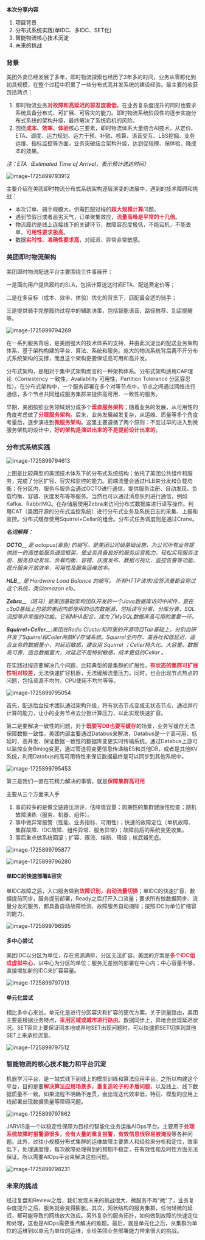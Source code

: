 **本次分享内容**

1. 项目背景
2. 分布式系统实践(单IDC、多IDC、SET化)
3. 智能物流核心技术沉淀
4. 未来的挑战

### <font style="color:rgb(42, 41, 53);background-color:rgb(253, 253, 253);">背景</font>
<font style="color:rgb(51, 51, 51);background-color:rgb(253, 253, 253);">美团外卖已经发展了多年，即时物流探索也经历了3年多的时间，业务从零孵化到初具规模，在整个过程中积累了一些分布式高并发系统的建设经验。最主要的收获包括两点：</font>

1. <font style="color:rgb(51, 51, 51);background-color:rgb(253, 253, 253);">即时物流业务</font>**<font style="color:#DF2A3F;background-color:rgb(253, 253, 253);">对故障和高延迟的容忍度极低</font>**<font style="color:rgb(51, 51, 51);background-color:rgb(253, 253, 253);">，在业务复杂度提升的同时也要求系统具备分布式、可扩展、可容灾的能力。即时物流系统阶段性的逐步实施分布式系统的架构升级，最终解决了系统宕机的风险。</font>
2. <font style="color:rgb(51, 51, 51);background-color:rgb(253, 253, 253);">围绕</font>**<font style="color:#DF2A3F;background-color:rgb(253, 253, 253);">成本、效率、体验</font>**<font style="color:rgb(51, 51, 51);background-color:rgb(253, 253, 253);">核心三要素，即时物流体系大量结合AI技术，从定价、ETA、调度、运力规划、运力干预、补贴、核算、语音交互、LBS挖掘、业务运维、指标监控等方面，业务突破结合架构升级，达到促规模、保体验、降成本的效果。</font>

_注：ETA（Estimated Time of Arrival，表示预计送达时间）_

![image-1725899793912](./assets/image-1725899793912.png)

<font style="color:rgb(51, 51, 51);background-color:rgb(253, 253, 253);">主要介绍在美团即时物流分布式系统架构逐层演变的进展中，遇到的技术障碍和挑战：</font>

+ <font style="color:rgb(51, 51, 51);background-color:rgb(253, 253, 253);">本次订单、骑手规模大，供需匹配过程的</font>**<font style="color:#DF2A3F;background-color:rgb(253, 253, 253);">超大规模计算</font>**<font style="color:rgb(51, 51, 51);background-color:rgb(253, 253, 253);">问题。</font>
+ <font style="color:rgb(51, 51, 51);background-color:rgb(253, 253, 253);">遇到节假日或者恶劣天气，订单聚集效应，</font>**<font style="color:#DF2A3F;background-color:rgb(253, 253, 253);">流量高峰是平常的十几倍</font>**<font style="color:rgb(51, 51, 51);background-color:rgb(253, 253, 253);">。</font>
+ <font style="color:rgb(51, 51, 51);background-color:rgb(253, 253, 253);">物流履约是线上连接线下的关键环节，故障容忍度极低，不能宕机，不能丢单，</font>**<font style="color:#DF2A3F;background-color:rgb(253, 253, 253);">可用性要求极高</font>**<font style="color:rgb(51, 51, 51);background-color:rgb(253, 253, 253);">。</font>
+ <font style="color:rgb(51, 51, 51);background-color:rgb(253, 253, 253);">数据</font>**<font style="color:#DF2A3F;background-color:rgb(253, 253, 253);">实时性、准确性要求高</font>**<font style="color:rgb(51, 51, 51);background-color:rgb(253, 253, 253);">，对延迟、异常非常敏感。</font>

### <font style="color:rgb(42, 41, 53);background-color:rgb(253, 253, 253);">美团即时物流架构</font>
<font style="color:rgb(51, 51, 51);background-color:rgb(253, 253, 253);">美团即时物流配送平台主要围绕三件事展开：</font>

<font style="color:rgb(51, 51, 51);background-color:rgb(253, 253, 253);">一是面向用户提供履约的SLA，包括计算送达时间ETA、配送费定价等；</font>

<font style="color:rgb(51, 51, 51);background-color:rgb(253, 253, 253);">二是在多目标（成本、效率、体验）优化的背景下，匹配最合适的骑手；</font>

<font style="color:rgb(51, 51, 51);background-color:rgb(253, 253, 253);">三是提供骑手完整履约过程中的辅助决策，包括智能语音、路径推荐、到店提醒等。</font>

![image-1725899794269](./assets/image-1725899794269.png)

<font style="color:rgb(51, 51, 51);background-color:rgb(253, 253, 253);">在一系列服务背后，是美团强大的技术体系的支持，并由此沉淀出的配送业务架构体系，基于架构构建的平台、算法、系统和服务。庞大的物流系统背后离不开分布式系统架构的支撑，而且这个架构更要保证高可用和高并发。</font>

<font style="color:rgb(51, 51, 51);background-color:rgb(253, 253, 253);">分布式架构，是相对于集中式架构而言的一种架构体系。分布式架构适用CAP理论（Consistency 一致性，Availability 可用性，Partition Tolerance 分区容忍性）。在分布式架构中，一个服务部署在多个对等节点中，节点之间通过网络进行通信，多个节点共同组成服务集群来提供高可用、一致性的服务。</font>

<font style="color:rgb(51, 51, 51);background-color:rgb(253, 253, 253);">早期，美团按照业务领域划分成多个</font>**<font style="color:#DF2A3F;background-color:rgb(253, 253, 253);">垂直服务架构</font>**<font style="color:rgb(51, 51, 51);background-color:rgb(253, 253, 253);">；随着业务的发展，从可用性的角度考虑做了</font>**<font style="color:#DF2A3F;background-color:rgb(253, 253, 253);">分层服务架构</font>**<font style="color:rgb(51, 51, 51);background-color:rgb(253, 253, 253);">。后来，业务发展越发复杂，从运维、质量等多个角度考量后，逐步演进到</font>**<font style="color:#DF2A3F;background-color:rgb(253, 253, 253);">微服务架构</font>**<font style="color:rgb(51, 51, 51);background-color:rgb(253, 253, 253);">。这里主要遵循了两个原则：不宜过早的进入到微服务架构的设计中，</font>**<font style="color:#DF2A3F;background-color:rgb(253, 253, 253);">好的架构是演进出来的不是提前设计出来的</font>**<font style="color:rgb(51, 51, 51);background-color:rgb(253, 253, 253);">。</font>

### <font style="color:rgb(42, 41, 53);background-color:rgb(253, 253, 253);">分布式系统实践</font>
![image-1725899794613](./assets/image-1725899794613.png)

<font style="color:rgb(51, 51, 51);background-color:rgb(253, 253, 253);">上图是比较典型的美团技术体系下的分布式系统结构：依托了美团公共组件和服务，完成了分区扩容、容灾和监控的能力。前端流量会通过HLB来分发和负载均衡；在分区内，服务与服务会通过OCTO进行通信，提供服务注册、自动发现、负载均衡、容错、灰度发布等等服务。当然也可以通过消息队列进行通信，例如Kafka、RabbitMQ。在存储层使用Zebra来访问分布式数据库进行读写操作。利用CAT（美团开源的分布式监控系统）进行分布式业务及系统日志的采集、上报和监控。分布式缓存使用Squirrel+Cellar的组合。分布式任务调度则是通过Crane。</font>

_**<font style="color:rgb(51, 51, 51);background-color:rgb(253, 253, 253);">名词解释：</font>**_

_**<font style="color:rgb(51, 51, 51);background-color:rgb(253, 253, 253);">OCTO</font>**__<font style="color:rgb(51, 51, 51);background-color:rgb(253, 253, 253);"> 是 octopus(章鱼) 的缩写。是美团公司级基础设施，为公司所有业务提供统一的高性能服务通信框架，使业务具备良好的服务运营能力，轻松实现服务注册、服务自动发现、负载均衡、容错、灰度发布、数据可视化、监控告警等功能，提升服务开放效率、可用性及服务运维效率。</font>_

_**<font style="color:rgb(51, 51, 51);background-color:rgb(253, 253, 253);">HLB</font>**__<font style="color:rgb(51, 51, 51);background-color:rgb(253, 253, 253);"> 是 Hardware Load Balance 的缩写。 所有HTTP请求/应答流量都会穿过这个系统，类似amazon elb。</font>_

_**<font style="color:rgb(51, 51, 51);background-color:rgb(253, 253, 253);">Zebra</font>**__<font style="color:rgb(51, 51, 51);background-color:rgb(253, 253, 253);">（斑马）是美团基础架构团队开发的一个Java数据库访问中间件，是在c3p0基础上包装的美团内部使用的动态数据源，包括读写分离、分库分表、SQL流控等非常强的功能。它和MHA配合，成为了MySQL数据库高可用的重要一环。</font>_

_**<font style="color:rgb(51, 51, 51);background-color:rgb(253, 253, 253);">Squirrel+Celler</font>**__<font style="color:rgb(51, 51, 51);background-color:rgb(253, 253, 253);">:美团在Redis Cluster和阿里的开源项目Tair基础上，分别自研开发了Squirrel和Celler两款KV存储系统。Squirrel全内存、高吞吐和低延迟，适合业务的数据量小，对延迟敏感，建议用 Squirrel ；Celler持久化、大容量、数据高可靠，适合数据量大，对延迟不是特别敏感，成本更低的Cellar 。</font>_

_<font style="color:rgb(51, 51, 51);background-color:rgb(253, 253, 253);"></font>_

<font style="color:rgb(51, 51, 51);background-color:rgb(253, 253, 253);">在实践过程还要解决几个问题，比较典型的是集群的扩展性，</font>**<font style="color:#DF2A3F;background-color:rgb(253, 253, 253);">有状态的集群可扩展性相对较差</font>**<font style="color:rgb(51, 51, 51);background-color:rgb(253, 253, 253);">，无法快速扩容机器，无法缓解流量压力。同时，也会出现节点热点的问题，包括资源不均匀、CPU使用不均匀等等。</font>

![image-1725899795054](./assets/image-1725899795054.png)

<font style="color:rgb(51, 51, 51);background-color:rgb(253, 253, 253);">首先，配送后台技术团队通过架构升级，将有状态节点变成无状态节点，通过并行计算的能力，让小的业务节点去分担计算压力，以此实现快速扩容。</font>

<font style="color:rgb(51, 51, 51);background-color:rgb(253, 253, 253);">第二是要解决一致性的问题，对于</font>**<font style="color:#DF2A3F;background-color:rgb(253, 253, 253);">既要写DB也要写缓存</font>**<font style="color:rgb(51, 51, 51);background-color:rgb(253, 253, 253);">的场景，业务写缓存无法保障数据一致性，美团内部主要通过Databus来解决，Databus是一个高可用、低延时、高并发、保证数据一致性的数据库变更实时传输系统。通过Databus上游可以监控业务Binlog变更，通过管道将变更信息传递给ES和其他DB，或者是其他KV系统，利用Databus的高可用特性来保证数据最终是可以同步到其他系统中。</font>

![image-1725899795453](./assets/image-1725899795453.png)

<font style="color:rgb(51, 51, 51);background-color:rgb(253, 253, 253);">第三是我们一直在花精力解决的事情，就是</font>**<font style="color:#DF2A3F;background-color:rgb(253, 253, 253);">保障集群高可用</font>**

<font style="color:rgb(51, 51, 51);background-color:rgb(253, 253, 253);">主要从三个方面来入手</font>

1. <font style="color:rgb(51, 51, 51);background-color:rgb(253, 253, 253);">事前较多的是做全链路压测评，估峰值容量；周期性的集群健康性检查；随机故障演练（服务、机器、组件）。</font>
2. <font style="color:rgb(51, 51, 51);background-color:rgb(253, 253, 253);">事中做异常报警（性能、业务指标、可用性）；快速的故障定位（单机故障、集群故障、IDC故障、组件异常、服务异常）；故障前后的系统变更收集。</font>
3. <font style="color:rgb(51, 51, 51);background-color:rgb(253, 253, 253);">事后重点做系统回滚；扩容、限流、熔断、降级；核武器兜底。</font>

![image-1725899795877](./assets/image-1725899795877.png)

![image-1725899796280](./assets/image-1725899796280.png)

#### <font style="color:rgb(42, 41, 53);background-color:rgb(253, 253, 253);">单IDC的快速部署&容灾</font>
<font style="color:rgb(51, 51, 51);background-color:rgb(253, 253, 253);">单IDC故障之后，入口服务做到</font>**<font style="color:#DF2A3F;background-color:rgb(253, 253, 253);">故障识别，自动流量切换</font>**<font style="color:rgb(51, 51, 51);background-color:rgb(253, 253, 253);">；单IDC的快速扩容，数据提前同步，服务提前部署，Ready之后打开入口流量；要求所有做数据同步、流量分发的服务，都具备自动故障检测、故障服务自动摘除；按照IDC为单位扩缩容的能力。</font>

![image-1725899796595](./assets/image-1725899796595.png)

#### <font style="color:rgb(42, 41, 53);background-color:rgb(253, 253, 253);">多中心尝试</font>
<font style="color:rgb(51, 51, 51);background-color:rgb(253, 253, 253);">美团IDC以分区为单位，存在资源满排，分区无法扩容。美团的方案是</font>**<font style="color:#DF2A3F;background-color:rgb(253, 253, 253);">多个IDC组成虚拟中心</font>**<font style="color:rgb(51, 51, 51);background-color:rgb(253, 253, 253);">，以中心为分区的单位；服务无差别的部署在中心内；中心容量不够，直接增加新的IDC来扩容容量。</font>

![image-1725899797013](./assets/image-1725899797013.png)

#### <font style="color:rgb(42, 41, 53);background-color:rgb(253, 253, 253);">单元化尝试</font>
<font style="color:rgb(51, 51, 51);background-color:rgb(253, 253, 253);">相比多中心来说，单元化是进行分区容灾和扩容的更优方案。关于流量路由，美团主要是根据业务特点，</font>**<font style="color:#DF2A3F;background-color:rgb(253, 253, 253);">采用区域或城市进行路由</font>**<font style="color:rgb(51, 51, 51);background-color:rgb(253, 253, 253);">。数据同步上，异地会出现延迟状况。SET容灾上要保证同本地或异地SET出现问题时，可以快速把SET切换到其他SET上来承担流量。</font>

![image-1725899797512](./assets/image-1725899797512.png)

### <font style="color:rgb(42, 41, 53);background-color:rgb(253, 253, 253);">智能物流的核心技术能力和平台沉淀</font>
<font style="color:rgb(51, 51, 51);background-color:rgb(253, 253, 253);">机器学习平台，是一站式线下到线上的模型训练和算法应用平台。之所以构建这个平台，目的是要</font>**<font style="color:#DF2A3F;background-color:rgb(253, 253, 253);">解决算法应用场景多，重复造轮子的矛盾问题</font>**<font style="color:rgb(51, 51, 51);background-color:rgb(253, 253, 253);">，以及线上、线下数据质量不一致。如果流程不明确不连贯，会出现迭代效率低，特征、模型的应用上线部署出现数据质量等障碍问题。</font>

![image-1725899797862](./assets/image-1725899797862.png)

<font style="color:rgb(51, 51, 51);background-color:rgb(253, 253, 253);">JARVIS是一个以稳定性保障为目标的智能化业务运维AIOps平台。主要用于</font>**<font style="color:#DF2A3F;background-color:rgb(253, 253, 253);">处理系统故障时报警源很多，会有大量的重复报警，有效信息很容易被淹没</font>**<font style="color:rgb(51, 51, 51);background-color:rgb(253, 253, 253);">等各种问题。此外，过往小规模分布式集群的运维故障主要靠人和经验来分析和定位，效率低下，处理速度慢，每次故障处理得到的预期不稳定，在有效性和及时性方面无法保证。所以需要AIOps平台来解决这些问题。</font>

![image-1725899798231](./assets/image-1725899798231.png)

### <font style="color:rgb(42, 41, 53);background-color:rgb(253, 253, 253);">未来的挑战</font>
<font style="color:rgb(51, 51, 51);background-color:rgb(253, 253, 253);">经过复盘和Review之后，我们发现未来的挑战很大，微服务不再“微”了，业务复杂度提升之后，服务就会变得膨胀。其次，网状结构的服务集群，任何轻微的延迟，都可能导致的网络放大效应。另外复杂的服务拓扑，如何做到故障的快速定位和处理，这也是AIOps需要重点解决的难题。最后，就是单元化之后，从集群为单位的运维到以单元为单位的运维，业给美团业务部署能力带来很大的挑战。</font>


